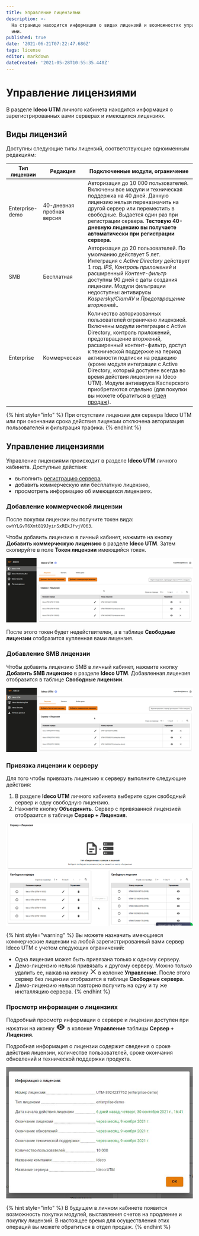 ```yaml
---
title: Управление лицензиями
description: >-
  На странице находится информация о видах лицензий и возможностях управления
  ими.
published: true
date: '2021-06-21T07:22:47.686Z'
tags: license
editor: markdown
dateCreated: '2021-05-28T10:55:35.440Z'
---
```


# Управление лицензиями

В разделе **Ideco UTM** личного кабинета находится информация о зарегистрированных вами серверах и имеющихся лицензиях.

## Виды лицензий

Доступны следующие типы лицензий, соответствующие одноименным редакциям:

| Тип лицензии    | Редакция                  | Подключенные модули, ограничение                                                                                                                                                                                                                                                                                                                                                                                                                                                                                          |
| --------------- | ------------------------- | ------------------------------------------------------------------------------------------------------------------------------------------------------------------------------------------------------------------------------------------------------------------------------------------------------------------------------------------------------------------------------------------------------------------------------------------------------------------------------------------------------------------------- |
| Enterprise-demo | 40-дневная пробная версия | Авторизация до 10 000 пользователей. Включены все модули и техническая поддержка на 40 дней. Данную лицензию нельзя переназначить на другой сервер или переместить в свободные. Выдается один раз при регистрации сервера. **Тестовую 40-дневную лицензию вы получаете автоматически при регистрации сервера.**                                                                                                                                                                                                           |
| SMB             | Бесплатная                | Авторизация до 20 пользователей. По умолчанию действует 5 лет. Интеграция с *Active Directory* действует 1 год. *IPS*, *Контроль приложений* и расширенный *Контент-фильтр* доступны 90 дней с даты создания лицензии. Модули фильтрации недоступны: антивирусы *Kaspersky/ClamAV* и *Предотвращение вторжений*..                                                                                                                                                                                                                                                                             |
| Enterprise      | Коммерческая              | Количество авторизованных пользователей ограничено лицензией. Включены модули интеграции с Active Directory, контроль приложений, предотвращение вторжений, расширенный контент-фильтр, доступ к технической поддержке на период активности подписки на редакцию (кроме модуля интеграции с Active Directory, который доступен всегда во время действия лицензии на Ideco UTM). Модули антивируса Касперского приобретаются отдельно (для покупки вы можете обратиться в [отдел продаж](https://2020.ideco.ru/contacts)). |

{% hint style="info" %}
При отсутствии лицензии для сервера Ideco UTM или при окончании срока действия лицензии отключена авторизация пользователей и фильтрация трафика.
{% endhint %}

## Управление лицензиями

Управление лицензиями происходит в разделе **Ideco UTM** личного кабинета. Доступные действия:

* выполнить [регистрацию сервера](server-registration.md),&#x20;
* добавить коммерческую или бесплатную лицензию,
* просмотреть информацию об имеющихся лицензиях.

### Добавление коммерческой лицензии

После покупки лицензии вы получите токен вида: `owhYLGvT6Xmt819JyinSxREkJfvjVO63`.

Чтобы добавить лицензию в личный кабинет, нажмите на кнопку **Добавить коммерческую лицензию** в разделе **Ideco UTM**. Затем скопируйте в поле **Токен лицензии** имеющийся токен.

![](../.gitbook/assets/lk-token.gif)

После этого токен будет недействителен, а в таблице **Свободные лицензии** отобразится купленная вами лицензия.

### Добавление SMB лицензии

Чтобы добавить лицензию SMB в личный кабинет, нажмите кнопку **Добавить SMB лицензию** в разделе **Ideco UTM**. Добавленная лицензия отобразится в таблице **Свободные лицензии**.

![](../.gitbook/assets/lk-smb.gif)

### Привязка лицензии к серверу

Для того чтобы привязать лицензию к серверу выполните следующие действия:

1. В разделе **Ideco UTM** личного кабинета выберите один свободный сервер и одну свободную лицензию.
2. Нажмите кнопку **Объединить**. Сервер с привязанной лицензией отобразится в таблице **Сервер + Лицензия**.

![](../.gitbook/assets/lk-license.gif)

{% hint style="warning" %}
Вы можете назначить имеющиеся коммерческие лицензии на любой зарегистрированный вами сервер Ideco UTM с учетом следующих ограничений:

* Одна лицензия может быть привязана только к одному серверу.
* Демо-лицензию нельзя привязать к другому серверу. Можно только удалить ее, нажав на иконку ![](../.gitbook/assets/krest.png) в колонке **Управление**. После этого сервер без лицензии отобразится в таблице **Свободные сервера**.
* Демо-лицензию нельзя повторно получить на одну и ту же инсталляцию сервера.
{% endhint %}

### Просмотр информации о лицензиях

Подробный просмотр информации о сервере и лицензии доступен при нажатии на иконку ![](../.gitbook/assets/eye-icon.png) в колонке **Управление** таблицы **Сервер + Лицензия**.

Подробная информация о лицензии содержит сведения о сроке действия лицензии, количестве пользователей, сроке окончания обновлений и технической поддержки продукта.

![](../.gitbook/assets/show-licence.JPG)

{% hint style="info" %}
В будущем в личном кабинете появится возможность покупки модулей, выставления счетов на продление и покупку лицензий. В настоящее время для осуществления этих операций вы можете обратиться в отдел продаж.
{% endhint %}
